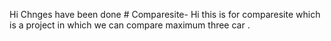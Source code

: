 Hi Chnges have been done # Comparesite-
Hi this is for comparesite which is a project in which we can compare maximum three car .
